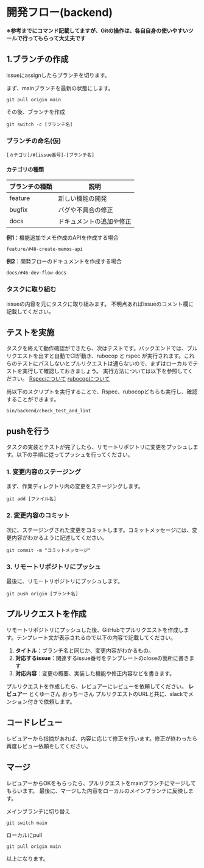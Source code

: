 # 開発フロー(backend)
**※参考までにコマンド記載してますが、Gitの操作は、各自自身の使いやすいツールで行ってもらって大丈夫です**


## 1.ブランチの作成
issueにassignしたらブランチを切ります。

まず、mainブランチを最新の状態にします。
```
git pull origin main
```

その後、ブランチを作成
```
git switch -c [ブランチ名]
```

### ブランチの命名(仮)
```
[カテゴリ]/#[issue番号]-[ブランチ名]
```
#### カテゴリの種類
| ブランチの種類 | 説明                           |
| ------------- | ------------------------------ |
| feature       | 新しい機能の開発                |
| bugfix        | バグや不具合の修正              |
| docs          | ドキュメントの追加や修正        |

**例1**：機能追加でメモ作成のAPIを作成する場合
```
feature/#40-create-memos-api
```

**例2**：開発フローのドキュメントを作成する場合
```
docs/#46-dev-flow-docs
```

### タスクに取り組む
issueの内容を元にタスクに取り組みます。
不明点あればissueのコメント欄に記載してください。

## テストを実施
タスクを終えて動作確認ができたら、次はテストです。バックエンドでは、プルリクエストを出すと自動でCIが動き、rubocop と rspec が実行されます。これらのテストにパスしないとプルリクエストは通らないので、まずはローカルでテストを実行して確認しておきましょう。
実行方法については以下を参照してください。
[Rspecについて](../backend/Rspec_FactoryBot.md)
[rubocopについて](../backend/rubocop.md)

尚以下のスクリプトを実行することで、Rspec、rubocopどちらも実行し、確認することができます。

```
bin/backend/check_test_and_lint
```

## pushを行う

タスクの実装とテストが完了したら、リモートリポジトリに変更をプッシュします。以下の手順に従ってプッシュを行ってください。

### 1. 変更内容のステージング
まず、作業ディレクトリ内の変更をステージングします。
```
git add [ファイル名]
```

### 2. 変更内容のコミット
次に、ステージングされた変更をコミットします。コミットメッセージには、変更内容がわかるように記述してください。
```
git commit -m "コミットメッセージ"
```

### 3. リモートリポジトリにプッシュ
最後に、リモートリポジトリにプッシュします。

```
git push origin [ブランチ名]
```

## プルリクエストを作成

リモートリポジトリにプッシュした後、GitHubでプルリクエストを作成します。テンプレート文が表示されるので以下の内容で記載してください。

1. **タイトル**：ブランチ名と同じか、変更内容がわかるもの。
2. **対応するissue**：関連するissue番号をテンプレートのcloseの箇所に書きます
3. **対応内容**：変更の概要、実装した機能や修正内容などを書きます。

プルリクエストを作成したら、レビュアーにレビューを依頼してください。
**レビュアー**
とくゆーさん
おっちーさん
プルリクエストのURLと共に、slackでメンション付きで依頼します。

## コードレビュー

レビュアーから指摘があれば、内容に応じて修正を行います。修正が終わったら再度レビュー依頼をしてください。

## マージ

レビュアーからOKをもらったら、プルリクエストをmainブランチにマージしてもらいます。
最後に、マージした内容をローカルのメインブランチに反映します。

メインブランチに切り替え
```
git switch main
```

ローカルにpull
```
git pull origin main
```

以上になります。